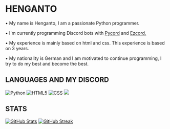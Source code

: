# HENGANTO
•  My name is Henganto, I am a passionate Python programmer.

• I'm currently programming Discord bots with [Pycord](https://docs.pycord.dev/en/stable/index.html) and [Ezcord.](https://ezcord.readthedocs.io/en/latest/)

• My experience is mainly based on html and css. This experience is based on 3 years.

• My nationality is German and I am motivated to continue programming, I try to do my best and become the best.

## LANGUAGES AND MY DISCORD
![Python](https://img.shields.io/badge/python-3670A0?style=for-the-badge&logo=python&logoColor=ffdd54)
![HTML5](https://img.shields.io/badge/html5-%23E34F26.svg?style=for-the-badge&logo=html5&logoColor=white)
![CSS](https://img.shields.io/badge/css-%231572B6.svg?style=for-the-badge&logo=css3&logoColor=white)
[![](https://img.shields.io/badge/Discord-5865F2?logo=discord&logoColor=white&style=for-the-badge)](https://discord.com/users/1060513829290790972)

## STATS
[![GitHub Stats](https://github-readme-stats.vercel.app/api?username=henganto&theme=dark)](https://github.com/henganto/github-readme-stats)
[![GitHub Streak](https://github-readme-streak-stats.herokuapp.com?user=henganto&theme=dark)](https://git.io/streak-stats)


